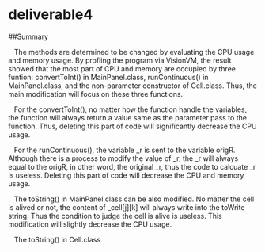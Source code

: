 # deliverable4
##Summary

    The methods are determined to be changed by evaluating the CPU usage and memory usage.  By profling the program via VisionVM, the result showed that the most part of CPU and memory are occupied by three funtion: convertToInt() in MainPanel.class, runContinuous() in MainPanel.class, and the non-parameter constructor of Cell.class.  Thus, the main modification will focus on these three functions.
    
    For the convertToInt(), no matter how the function handle the variables, the function will always return a value same as the parameter pass to the function.  Thus, deleting this part of code will significantly decrease the CPU usage.
    
    For the runContinuous(), the variable _r is sent to the variable origR.  Although there is a process to modify the value of _r, the _r will always equal to the origR, in other word, the original _r, thus the code to calcuate _r is useless.  Deleting this part of code will decrease the CPU and memory usage.  
    
    The toString() in MainPanel.class can be also modified.  No matter the cell is alived or not, the content of _cell[j][k] will always write into the toWrite string.  Thus the condition to judge the  cell is alive is useless. This modification will slightly decrease the CPU usage.
    
    The toString() in Cell.class               
    
    

